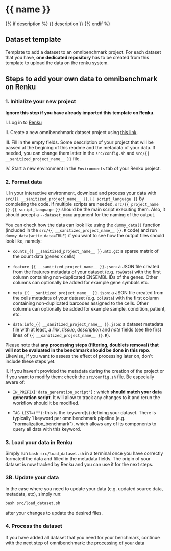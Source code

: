 # {{ name }}
{% if description %}
{{ description }}
{% endif %}

## Dataset template

Template to add a dataset to an omnibenchmark project. For each dataset that you have, **one dedicated repository** has to be created from this template to upload the data on the renku system. 

## Steps to add your own data to omnibenchmark on Renku

### 1. Initialize your new project

**Ignore this step if you have already imported this template on Renku.**

I. Log in to [Renku](https://renkulab.io)

II. Create a new omnibenchmark dataset project using [this link](https://renkulab.io/projects/new?data=eyJ1cmwiOiJodHRwczovL2dpdGh1Yi5jb20vYW5zb25yZWwvY29udHJpYnV0ZWQtcHJvamVjdC10ZW1wbGF0ZXMiLCJyZWYiOiJtYWluIiwidGVtcGxhdGUiOiJDdXN0b20vb21uaWJlbmNoLWRhdGFzZXQifQ%3D%3D).

III. Fill in the empty fields. Some description of your project that will be passed at the begining of this readme and the metadata of your data. If needed, you can change them latter in the `src/config.sh`  and `src/{{ __sanitized_project_name__ }}` file. 

IV. Start a new environment in the `Environments` tab of your Renku project.

### 2. Format data

I. In your interactive environment, download and process your data with `src/{{ __sanitized_project_name__ }}.{{ script_language }}` by completing the code. If multiple scripts are needed, `src/{{ project_name }}.{{ script_language }}` should be the main script executing them. Also, it should accept a `--dataset_name` argument for the naming of the output. 

You can check how the data can look like using the `dummy_data()` function (included in the `src/{{ __sanitized_project_name__ }}.R` code) and run `dummy_data(write_data=TRUE)` if you want to see how the output files should look like, namely: 

- `counts_{{ __sanitized_project_name__ }}.mtx.gz`: a sparse matrix of the count data (genes x cells)

- `feature_{{ __sanitized_project_name__ }}.json`: a JSON file created from the features metadata of your dataset (e.g. `rowData`) with the first column containing non-duplicated ENSEMBL IDs of the genes. Other columns can optionally be added for example gene symbols etc. 

- `meta_{{ __sanitized_project_name__ }}.json`: a JSON file created from the cells metadata of your dataset (e.g. `colData`) with the first column containing non-duplicated barcodes assigned to the cells. Other columns can optionally be added for example sample, condition, patient, etc. 

- `data:info_{{ __sanitized_project_name__ }}.json`: a dataset metadata file with at least, a *link*, *tissue*, *description* and *note* fields (see the first lines of `{{ __sanitized_project_name__ }}.R`).

Please note that **any processing steps (filtering, doublets removal) that will not be evaluated in the benchmark should be done in this repo**. Likewise, if you want to assess the effect of processing later on, don't include these steps yet.

II. If you haven't provided the metadata during the creation of the project or if you want to modify them: check the `src/config.sh` file. Be especially aware of: 

- `IN_PREFIX['data_generation_script']` : which **should match your data generation script**. It will allow to track any changes to it and rerun the workflow should it be modified. 

- `TAG_LIST=("")`: this is the keyword(s) defining your dataset. There is typically 1 keyword per omnibenchmark pipeline (e.g. "normalization_benchmark"), which allows any of its components to query all data with this keyword. 

### 3. Load your data in Renku

Simply run `bash src/load_dataset.sh` in a terminal once you have correctly formated the data and filled in the metadata fields. The origin of your dataset is now tracked by Renku and you can use it for the next steps. 

### 3B. Update your data

In the case where you need to update your data (e.g. updated source data, metadata, etc), simply run: 

`bash src/load_dataset.sh`

after your changes to update the desired files. 

### 4. Process the dataset

If you have added all dataset that you need for your benchmark, continue with the next step of omnibenchmark: [the processing of your data](https://github.com/ansonrel/contributed-project-templates/tree/main/omnibench-processing)


